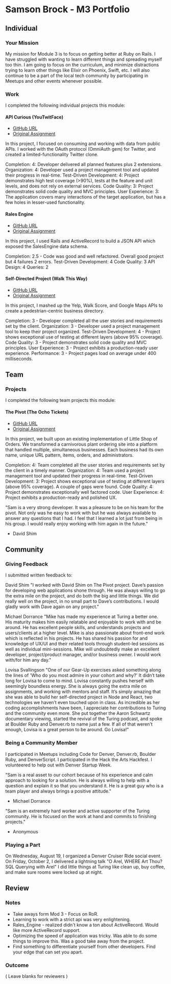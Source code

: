 # Samson Brock - M3 Portfolio

## Individual

### Your Mission

My mission for Module 3 is to focus on getting better at Ruby on Rails. I have
struggled with wanting to learn different things and spreading myself too thin.
I am going to focus on the curriculum, and minimize distractions trying to learn
other things like Elixir on Phoenix, Swift, etc. I will also continue to be a
part of the local tech community by participating in Meetups and other events
whenever possible.

### Work

I completed the following individual projects this module:

#### API Curious (YouTwitFace)

* [GitHub URL](https://github.com/imwithsam/you_twit_face)
* [Original Assignment](https://github.com/turingschool/lesson_plans/blob/master/ruby_03-professional_rails_applications/apicurious.md)

In this project, I focused on consuming and working with data from public APIs.
I worked with the OAuth protocol (OmniAuth gem) for Twitter, and created a
limited-functionality Twitter clone.

Completion: 4: Developer delivered all planned features plus 2 extensions.
Organization: 4: Developer used a project management tool and updated their
progress in real-time.
Test-Driven Development: 4: Project demonstrates high test coverage (>90%),
tests at the feature and unit levels, and does not rely on external services.
Code Quality: 3: Project demonstrates solid code quality and MVC principles.
User Experience: 3: The application covers many interactions of the target
application, but has a few holes in lesser-used functionality.

#### Rales Engine

* [GitHub URL](https://github.com/imwithsam/rales_engine)
* [Original Assignment](https://github.com/turingschool/lesson_plans/blob/master/ruby_03-professional_rails_applications/rales_engine.md)

In this project, I used Rails and ActiveRecord to build a JSON API which exposed
the SalesEngine data schema.

Completion: 2.5 - Code was good and well refactored. Overall good project but 4
failures 2 errors.
Test-Driven Development: 4
Code Quality: 3
API Design: 4
Queries: 2

#### Self-Directed Project (Walk This Way)

* [GitHub URL](https://github.com/imwithsam/walk_this_way)
* [Original Assignment](https://github.com/turingschool/lesson_plans/blob/master/ruby_03-professional_rails_applications/self_directed_project.md)

In this project, I mashed up the Yelp, Walk Score, and Google Maps APIs to
create a pedestrian-centric business directory.

Completion: 3 - Developer completed all the user stories and requirements set by
the client.
Organization: 3 - Developer used a project management tool to keep
their project organized.
Test-Driven Development: 4 - Project shows exceptional use of testing at
different layers (above 95% coverage).
Code Quality: 3 - Project demonstrates solid code quality and MVC principles.
User Experience: 3 - Project exhibits a production-ready user experience.
Performance: 3 - Project pages load on average under 400 milliseconds.

## Team

### Projects

I completed the following team projects this module:

#### The Pivot (The Ocho Tickets)

* [GitHub URL](https://github.com/imwithsam/the_pivot)
* [Original Assignment](https://github.com/turingschool/lesson_plans/blob/master/ruby_03-professional_rails_applications/the_pivot.md)

In this project, we built upon an existing implementation of Little Shop of
Orders. We transformed a carnivorous plant ordering site into a platform that
handled multiple, simultaneous businesses. Each business had its own name,
unique URL pattern, items, orders, and administrators.

Completion: 4: Team completed all the user stories and requirements set by the
client in a timely manner.
Organization: 4: Team used a project management tool and updated their progress
in real-time.
Test-Driven Development: 3: Project shows exceptional use of testing at
different layers (above 95% coverage). A couple of gaps were found.
Code Quality: 4: Project demonstrates exceptionally well factored code.
User Experience: 4: Project exhibits a production-ready and polished UX.

"Sam is a very strong developer. It was a pleasure to be on his team for the
pivot. Not only was he easy to work with but he was always available to answer
any questions that I had. I feel that I learned a lot just from being in his
group. I would really enjoy working with him again in the future."
- David Shim

## Community

### Giving Feedback

I submitted written feedback to:

David Shim
"I worked with David Shim on The Pivot project. Dave’s passion for developing
web applications shone through. He was always willing to go the extra mile on
the project, and do both the big and little things. We did really well on the
project, in no small part to Dave’s contributions. I would gladly work with Dave
again on any project."

Michael Dorrance
"Mike has made my experience at Turing a better one. His maturity makes him
easily relatable and enjoyable to work with and be around. He has excellent
people skills, and understands projects and users/clients at a higher level.
Mike is also passionate about front-end work which is reflected in his projects.
He has shared his passion for and knowledge of UX/UI and their related tools
through student-led sessions as well as individual mini-sessions. Mike will
undoubtedly make an excellent developer, project/product manager, and/or
business owner. I would work with/for him any day."

Lovisa Svallingson
"One of our Gear-Up exercises asked something along the lines of 'Who do you
most admire in your cohort and why?' It didn’t take long for Lovisa to come to
mind. Lovisa constantly pushes herself with seemingly boundless energy. She is
always going the extra mile on assignments, and working with mentors and staff.
It’s simply amazing that she was able to build her self-directed project in Node
and React, two technologies we haven’t even touched upon in class. As incredible
as her coding accomplishments have been, I appreciate her contributions to
Turing and the community even more. She put together the Aaron Schwartz
documentary viewing, started the revival of the Turing podcast, and spoke at
Boulder Ruby and Denver.rb to name just a few. If all of that weren’t enough,
Lovisa is a great person to be around. Go Lovisa!"

### Being a Community Member

I participated in Meetups including Code for Denver, Denver.rb, Boulder Ruby,
and DenverScript. I participated in the Hack the Arts Hackfest. I volunteered to
help out with Denver Startup Week.

"Sam is a real asset to our cohort because of his experience and calm approach
to looking for a solution. He is always willing to help with a question and
explain it so that you understand it. He is a great guy who is a team player and
always brings a positive attitude."
- Michael Dorrance

"Sam is an extremely hard worker and active supporter of the Turing community.
He is focused on the work at hand and commits to finishing projects."
- Anonymous

### Playing a Part

On Wednesday, August 19, I organized a Denver Cruiser Ride social event.
On Friday, October 2, I delivered a lightning talk "O Arel, WHERE Art Thou? SQL
Querying with Arel"
I did little things at Turing like clean up, buy coffee, and make sure rooms
were locked up at night.

## Review

### Notes

* Take aways form Mod 3 - Focus on RoR. 
* Learning to work with a strict api was very enlightening.
* Rales_Engine - realized didn't know a ton about ActiveRecord. Would like more ActiveRecord support.
* Optimizing the speed of application was tricky. Was able to do some things to improve this. Was a good take away from the project. 
* Find something to differentiate yourself from other developers. Find your edge that can set you apart. 


### Outcome

( Leave blanks for reviewers )
